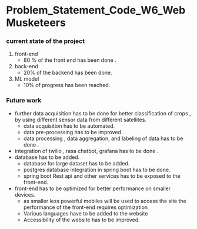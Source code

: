 # Problem_Statement_Code_W6_WebMusketeers

### current state of the project 
1. front-end
	- 80 % of the front end has been done .
2. back-end 
	- 20% of the backend has been done. 
3. ML model
	- 10% of progress has been reached.
### Future work 
- further data acquisition has to be done for better classification of crops , by using different sensor data from different satellites.
	- data acquisition has to be automated.
	- data pre-processing has to be improved .
	- data processing , data aggregation, and labeling of data has to be done .
- integration of twilio , rasa chatbot, grafana has to be done .
- database has to be added.
	- database for large dataset has to be added.
	- postgres database integration in spring boot has to be done.
	- spring boot Rest api and other services  has to be exposed to the front-end.
- front-end has to be optimized for better performance on smaller devices.
	- as smaller less powerful mobiles will be used to access the site the performance of the front-end requires optimization
	- Various languages have to be added to the website 
	- Accessibility of the website has to be improved.